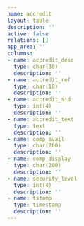 ```yaml
---
name: accredit
layout: table
description: ''
active: false
relations: []
app_area: ''
columns:
- name: accredit_desc
  type: char(30)
  description: ''
- name: accredit_ref
  type: char(10)
  description: ''
- name: accredit_sid
  type: int(4)
  description: ''
- name: accredit_text
  type: text
  description: ''
- name: comp_avail
  type: char(200)
  description: ''
- name: comp_display
  type: char(200)
  description: ''
- name: security_level
  type: int(4)
  description: ''
- name: tstamp
  type: timestamp
  description: ''
---
```



